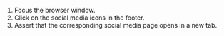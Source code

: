 1. Focus the browser window.
2. Click on the social media icons in the footer.
3. Assert that the corresponding social media page opens in a new tab.